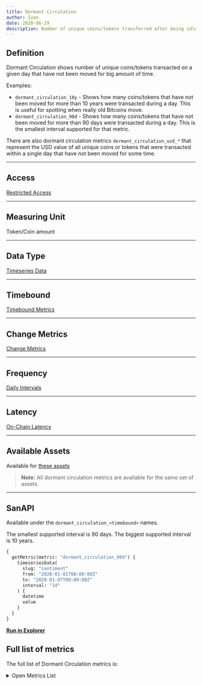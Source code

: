 ```yaml
---
title: Dormant Circulation
author: Ivan
date: 2020-06-29
description: Number of unique coins/tokens transferred after being idle for some time
---
```


## Definition

Dormant Circulation shows number of unique coins/tokens transacted on a given day that
have not been moved for big amount of time.

Examples:

- `dormant_circulation_10y` - Shows how many coins/tokens that have not been moved
  for more than 10 years were transacted during a day. This is useful for spotting
  when really old Bitcoins move.
- `dormant_circulation_90d` - Shows how many coins/tokens that have not been moved
  for more than 90 days were transacted during a day. This is the smallest interval
  supported for that metric.

There are also dormant circulation metrics `dormant_circulation_usd_*` that represent the USD value of all 
unique coins or tokens that were transacted within a single day that have not been moved for some time.

---

## Access

[Restricted Access](/metrics/details/access#restricted-access)

---

## Measuring Unit

Token/Coin amount

---

## Data Type

[Timeseries Data](/metrics/details/data-type#timeseries-data)

---

## Timebound

[Timebound Metrics](/metrics/details/timebound)

---

## Change Metrics

[Change Metrics](/metrics/details/change_metrics)

---

## Frequency

[Daily Intervals](/metrics/details/frequency#daily-frequency)

---

## Latency

[On-Chain Latency](/metrics/details/latency#on-chain-latency)

---

## Available Assets

Available for [these
assets](<https://api.santiment.net/graphiql?variables=&query=%7B%0A%20%20getMetric(metric%3A%20%22dormant_circulation_90d%22)%20%7B%0A%20%20%20%20metadata%20%7B%0A%20%20%20%20%20%20availableSlugs%0A%20%20%20%20%7D%0A%20%20%7D%0A%7D%0A>)

> **Note:** All dormant circulation metrics are available for the same set of assets.

---

## SanAPI

Available under the `dormant_circulation_<timebound>` names.

The smallest supported interval is 90 days.
The biggest supported interval is 10 years.

```graphql
{
  getMetric(metric: "dormant_circulation_90d") {
    timeseriesData(
      slug: "santiment"
      from: "2020-01-01T00:00:00Z"
      to: "2020-01-07T00:00:00Z"
      interval: "1d"
    ) {
      datetime
      value
    }
  }
}
```

**[Run in
Explorer](<https://api.santiment.net/graphiql?variables=&query=%7B%0A%20%20getMetric(metric%3A%20%22dormant_circulation_90d%22)%20%7B%0A%20%20%20%20timeseriesData(%0A%20%20%20%20%20%20slug%3A%20%22ethereum%22%0A%20%20%20%20%20%20from%3A%20%222020-01-01T00%3A00%3A00Z%22%0A%20%20%20%20%20%20to%3A%20%222020-01-07T00%3A00%3A00Z%22%0A%20%20%20%20%20%20interval%3A%20%221d%22%0A%20%20%20%20)%20%7B%0A%20%20%20%20%20%20datetime%0A%20%20%20%20%20%20value%0A%20%20%20%20%7D%0A%20%20%7D%0A%7D>)**

## Full list of metrics

The full list of Dormant Circulation metrics is:

<Details>

<Summary>Open Metrics List</Summary>

- dormant_circulation_10y
- dormant_circulation_180d
- dormant_circulation_2y
- dormant_circulation_365d
- dormant_circulation_365d_change_1d
- dormant_circulation_365d_change_30d
- dormant_circulation_365d_change_7d
- dormant_circulation_3y
- dormant_circulation_5y
- dormant_circulation_90d
- dormant_circulation_usd_180d
- dormant_circulation_usd_180d_change_1d
- dormant_circulation_usd_180d_change_30d
- dormant_circulation_usd_180d_change_7d

</Details>
